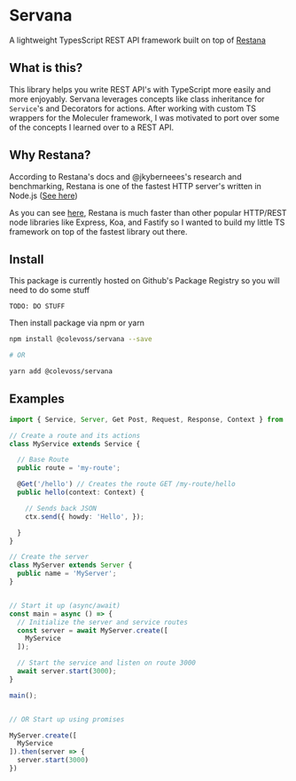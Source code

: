 # Servana

A lightweight TypesScript REST API framework built on top of [Restana](https://github.com/jkyberneees/ana#readme)

## What is this?

This library helps you write REST API's with TypeScript more easily and more enjoyably. Servana leverages concepts like class inheritance for `Service`'s and Decorators for actions. After working with custom TS wrappers for the Moleculer framework, I was motivated to port over some of the concepts I learned over to a REST API.

## Why Restana?

According to Restana's docs and @jkyberneees's research and benchmarking, Restana is one of the fastest HTTP server's written in Node.js ([See here]())

As you can see [here](https://github.com/the-benchmarker/web-frameworks#full-table-1), Restana is much faster than other popular HTTP/REST node libraries like Express, Koa, and Fastify so I wanted to build my little TS framework on top of the fastest library out there.

## Install

This package is currently hosted on Github's Package Registry so you will need to do some stuff

```
TODO: DO STUFF
```

Then install package via npm or yarn

```bash
npm install @colevoss/servana --save

# OR

yarn add @colevoss/servana
```

## Examples

```typescript
import { Service, Server, Get Post, Request, Response, Context } from '@colevoss/servana'

// Create a route and its actions
class MyService extends Service {

  // Base Route
  public route = 'my-route';

  @Get('/hello') // Creates the route GET /my-route/hello
  public hello(context: Context) {

    // Sends back JSON
    ctx.send({ howdy: 'Hello', });

  }
}

// Create the server
class MyServer extends Server {
  public name = 'MyServer';
}


// Start it up (async/await)
const main = async () => {
  // Initialize the server and service routes
  const server = await MyServer.create([
    MyService
  ]);

  // Start the service and listen on route 3000
  await server.start(3000);
}

main();


// OR Start up using promises

MyServer.create([
  MyService
]).then(server => {
  server.start(3000)
})
```
